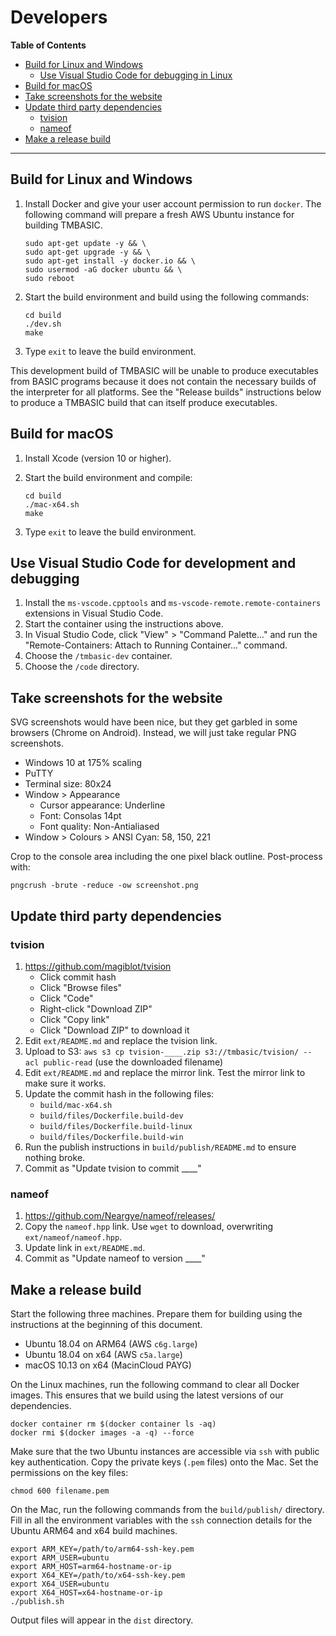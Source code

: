 # Developers

<!-- update the table of contents with: doctoc --github DEVELOPERS.md -->
<!-- START doctoc generated TOC please keep comment here to allow auto update -->
<!-- DON'T EDIT THIS SECTION, INSTEAD RE-RUN doctoc TO UPDATE -->
**Table of Contents**

- [Build for Linux and Windows](#build-for-linux-and-windows)
  - [Use Visual Studio Code for debugging in Linux](#use-visual-studio-code-for-debugging-in-linux)
- [Build for macOS](#build-for-macos)
- [Take screenshots for the website](#take-screenshots-for-the-website)
- [Update third party dependencies](#update-third-party-dependencies)
  - [tvision](#tvision)
  - [nameof](#nameof)
- [Make a release build](#make-a-release-build)

<!-- END doctoc generated TOC please keep comment here to allow auto update -->

___

## Build for Linux and Windows
1. Install Docker and give your user account permission to run `docker`. The following command will prepare a fresh AWS Ubuntu instance for building TMBASIC.

    ```
    sudo apt-get update -y && \
    sudo apt-get upgrade -y && \
    sudo apt-get install -y docker.io && \
    sudo usermod -aG docker ubuntu && \
    sudo reboot
    ```

1. Start the build environment and build using the following commands:

    ```
    cd build
    ./dev.sh
    make
    ```

1. Type `exit` to leave the build environment.

This development build of TMBASIC will be unable to produce executables from BASIC programs because it does not contain the necessary builds of the interpreter for all platforms. See the "Release builds" instructions below to produce a TMBASIC build that can itself produce executables.

## Build for macOS
1. Install Xcode (version 10 or higher).

1. Start the build environment and compile:

    ```
    cd build
    ./mac-x64.sh
    make
    ```

1. Type `exit` to leave the build environment.

## Use Visual Studio Code for development and debugging
1. Install the `ms-vscode.cpptools` and `ms-vscode-remote.remote-containers` extensions in Visual Studio Code.
1. Start the container using the instructions above.
1. In Visual Studio Code, click "View" > "Command Palette..." and run the "Remote-Containers: Attach to Running Container..." command.
1. Choose the `/tmbasic-dev` container.
1. Choose the `/code` directory.

## Take screenshots for the website
SVG screenshots would have been nice, but they get garbled in some browsers (Chrome on Android). Instead, we will just take regular PNG screenshots.

- Windows 10 at 175% scaling
- PuTTY
- Terminal size: 80x24
- Window > Appearance
    - Cursor appearance: Underline
    - Font: Consolas 14pt
    - Font quality: Non-Antialiased
- Window > Colours > ANSI Cyan: 58, 150, 221

Crop to the console area including the one pixel black outline. Post-process with:

```
pngcrush -brute -reduce -ow screenshot.png
```

## Update third party dependencies

### tvision
1. https://github.com/magiblot/tvision
    - Click commit hash
    - Click "Browse files"
    - Click "Code"
    - Right-click "Download ZIP"
    - Click "Copy link"
    - Click "Download ZIP" to download it
1. Edit `ext/README.md` and replace the tvision link.
1. Upload to S3: `aws s3 cp tvision-____.zip s3://tmbasic/tvision/ --acl public-read` (use the downloaded filename)
1. Edit `ext/README.md` and replace the mirror link. Test the mirror link to make sure it works.
1. Update the commit hash in the following files:
    - `build/mac-x64.sh`
    - `build/files/Dockerfile.build-dev`
    - `build/files/Dockerfile.build-linux`
    - `build/files/Dockerfile.build-win`
1. Run the publish instructions in `build/publish/README.md` to ensure nothing broke.
1. Commit as "Update tvision to commit ____"

### nameof
1. https://github.com/Neargye/nameof/releases/
1. Copy the `nameof.hpp` link. Use `wget` to download, overwriting `ext/nameof/nameof.hpp`.
1. Update link in `ext/README.md`.
1. Commit as "Update nameof to version ____"

## Make a release build

Start the following three machines. Prepare them for building using the instructions at the beginning of this document.

- Ubuntu 18.04 on ARM64 (AWS `c6g.large`)
- Ubuntu 18.04 on x64 (AWS `c5a.large`)
- macOS 10.13 on x64 (MacinCloud PAYG)

On the Linux machines, run the following command to clear all Docker images. This ensures that we build using the latest versions of our dependencies.

```
docker container rm $(docker container ls -aq)
docker rmi $(docker images -a -q) --force
```

Make sure that the two Ubuntu instances are accessible via `ssh` with public key authentication. Copy the private keys (`.pem` files) onto the Mac. Set the permissions on the key files:

```
chmod 600 filename.pem
```

On the Mac, run the following commands from the `build/publish/` directory. Fill in all the environment variables with the `ssh` connection details for the Ubuntu ARM64 and x64 build machines.

```
export ARM_KEY=/path/to/arm64-ssh-key.pem
export ARM_USER=ubuntu
export ARM_HOST=arm64-hostname-or-ip
export X64_KEY=/path/to/x64-ssh-key.pem
export X64_USER=ubuntu
export X64_HOST=x64-hostname-or-ip
./publish.sh
```

Output files will appear in the `dist` directory.
